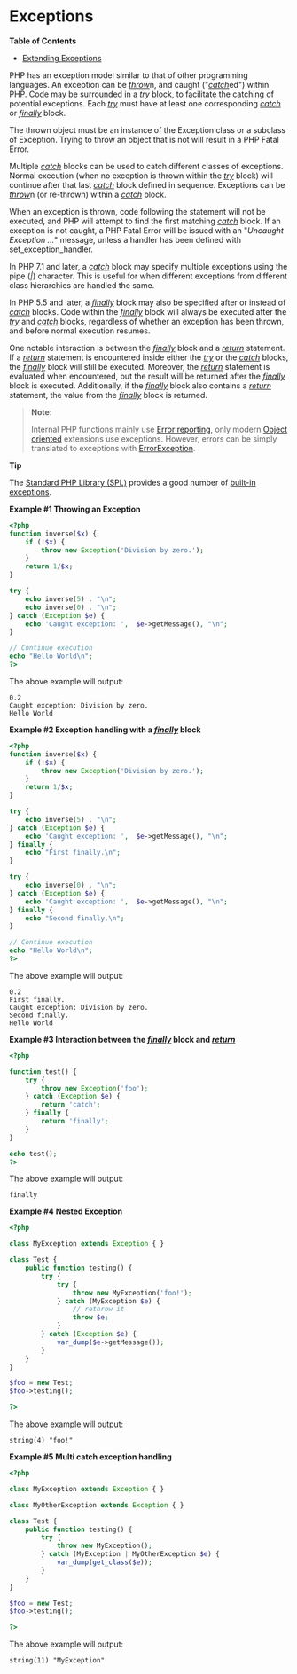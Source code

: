 Exceptions
==========

**Table of Contents**

-   [Extending Exceptions](/language/exceptions/extending.html)

PHP has an exception model similar to that of other programming
languages. An exception can be
<a href="/language/exceptions.html" class="link"><em>throw</em></a>n,
and caught
("<a href="/language/exceptions.html#language.exceptions.catch" class="link"><em>catch</em></a>ed")
within PHP. Code may be surrounded in a
<a href="/language/exceptions.html" class="link"><em>try</em></a> block,
to facilitate the catching of potential exceptions. Each
<a href="/language/exceptions.html" class="link"><em>try</em></a> must
have at least one corresponding
<a href="/language/exceptions.html#language.exceptions.catch" class="link"><em>catch</em></a>
or
<a href="/language/exceptions.html#language.exceptions.finally" class="link"><em>finally</em></a>
block.

The thrown object must be an instance of the <span
class="classname">Exception</span> class or a subclass of <span
class="classname">Exception</span>. Trying to throw an object that is
not will result in a PHP Fatal Error.

Multiple
<a href="/language/exceptions.html#language.exceptions.catch" class="link"><em>catch</em></a>
blocks can be used to catch different classes of exceptions. Normal
execution (when no exception is thrown within the
<a href="/language/exceptions.html" class="link"><em>try</em></a> block)
will continue after that last
<a href="/language/exceptions.html#language.exceptions.catch" class="link"><em>catch</em></a>
block defined in sequence. Exceptions can be
<a href="/language/exceptions.html" class="link"><em>throw</em></a>n (or
re-thrown) within a
<a href="/language/exceptions.html#language.exceptions.catch" class="link"><em>catch</em></a>
block.

When an exception is thrown, code following the statement will not be
executed, and PHP will attempt to find the first matching
<a href="/language/exceptions.html#language.exceptions.catch" class="link"><em>catch</em></a>
block. If an exception is not caught, a PHP Fatal Error will be issued
with an "*Uncaught Exception ...*" message, unless a handler has been
defined with <span class="function">set\_exception\_handler</span>.

In PHP 7.1 and later, a
<a href="/language/exceptions.html#language.exceptions.catch" class="link"><em>catch</em></a>
block may specify multiple exceptions using the pipe (*\|*) character.
This is useful for when different exceptions from different class
hierarchies are handled the same.

In PHP 5.5 and later, a
<a href="/language/exceptions.html#language.exceptions.finally" class="link"><em>finally</em></a>
block may also be specified after or instead of
<a href="/language/exceptions.html#language.exceptions.catch" class="link"><em>catch</em></a>
blocks. Code within the
<a href="/language/exceptions.html#language.exceptions.finally" class="link"><em>finally</em></a>
block will always be executed after the
<a href="/language/exceptions.html" class="link"><em>try</em></a> and
<a href="/language/exceptions.html#language.exceptions.catch" class="link"><em>catch</em></a>
blocks, regardless of whether an exception has been thrown, and before
normal execution resumes.

One notable interaction is between the
<a href="/language/exceptions.html#language.exceptions.finally" class="link"><em>finally</em></a>
block and a
<a href="/function/return.html" class="link"><em>return</em></a>
statement. If a
<a href="/function/return.html" class="link"><em>return</em></a>
statement is encountered inside either the
<a href="/language/exceptions.html" class="link"><em>try</em></a> or the
<a href="/language/exceptions.html#language.exceptions.catch" class="link"><em>catch</em></a>
blocks, the
<a href="/language/exceptions.html#language.exceptions.finally" class="link"><em>finally</em></a>
block will still be executed. Moreover, the
<a href="/function/return.html" class="link"><em>return</em></a>
statement is evaluated when encountered, but the result will be returned
after the
<a href="/language/exceptions.html#language.exceptions.finally" class="link"><em>finally</em></a>
block is executed. Additionally, if the
<a href="/language/exceptions.html#language.exceptions.finally" class="link"><em>finally</em></a>
block also contains a
<a href="/function/return.html" class="link"><em>return</em></a>
statement, the value from the
<a href="/language/exceptions.html#language.exceptions.finally" class="link"><em>finally</em></a>
block is returned.

> **Note**:
>
> Internal PHP functions mainly use
> <a href="/errorfunc/setup.html#PHP%20Constants%20outside%20of%20PHP" class="link">Error reporting</a>,
> only modern
> <a href="/language/oop5.html" class="link">Object oriented</a>
> extensions use exceptions. However, errors can be simply translated to
> exceptions with
> <a href="/class/errorexception.html" class="link">ErrorException</a>.

**Tip**

The
<a href="/intro/spl.html" class="link">Standard PHP Library (SPL)</a>
provides a good number of
<a href="/spl/exceptions.html" class="link">built-in exceptions</a>.

**Example \#1 Throwing an Exception**

``` php
<?php
function inverse($x) {
    if (!$x) {
        throw new Exception('Division by zero.');
    }
    return 1/$x;
}

try {
    echo inverse(5) . "\n";
    echo inverse(0) . "\n";
} catch (Exception $e) {
    echo 'Caught exception: ',  $e->getMessage(), "\n";
}

// Continue execution
echo "Hello World\n";
?>
```

The above example will output:

    0.2
    Caught exception: Division by zero.
    Hello World

**Example \#2 Exception handling with a
<a href="/language/exceptions.html#language.exceptions.finally" class="link"><em>finally</em></a>
block**

``` php
<?php
function inverse($x) {
    if (!$x) {
        throw new Exception('Division by zero.');
    }
    return 1/$x;
}

try {
    echo inverse(5) . "\n";
} catch (Exception $e) {
    echo 'Caught exception: ',  $e->getMessage(), "\n";
} finally {
    echo "First finally.\n";
}

try {
    echo inverse(0) . "\n";
} catch (Exception $e) {
    echo 'Caught exception: ',  $e->getMessage(), "\n";
} finally {
    echo "Second finally.\n";
}

// Continue execution
echo "Hello World\n";
?>
```

The above example will output:

    0.2
    First finally.
    Caught exception: Division by zero.
    Second finally.
    Hello World

**Example \#3 Interaction between the
<a href="/language/exceptions.html#language.exceptions.finally" class="link"><em>finally</em></a>
block and
<a href="/function/return.html" class="link"><em>return</em></a>**

``` php
<?php

function test() {
    try {
        throw new Exception('foo');
    } catch (Exception $e) {
        return 'catch';
    } finally {
        return 'finally';
    }
}

echo test();
?>
```

The above example will output:

    finally

**Example \#4 Nested Exception**

``` php
<?php

class MyException extends Exception { }

class Test {
    public function testing() {
        try {
            try {
                throw new MyException('foo!');
            } catch (MyException $e) {
                // rethrow it
                throw $e;
            }
        } catch (Exception $e) {
            var_dump($e->getMessage());
        }
    }
}

$foo = new Test;
$foo->testing();

?>
```

The above example will output:

    string(4) "foo!"

**Example \#5 Multi catch exception handling**

``` php
<?php

class MyException extends Exception { }

class MyOtherException extends Exception { }

class Test {
    public function testing() {
        try {
            throw new MyException();
        } catch (MyException | MyOtherException $e) {
            var_dump(get_class($e));
        }
    }
}

$foo = new Test;
$foo->testing();

?>
```

The above example will output:

    string(11) "MyException"
